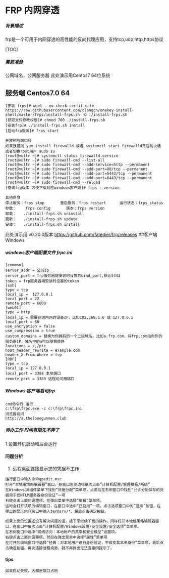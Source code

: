 # FRP 内网穿透
##### 背景描述
frp是一个可用于内网穿透的高性能的反向代理应用，支持tcp,udp,http,https协议

[TOC]
 
##### 需要准备
公网域名，公网服务器  此处演示用Centos7 64位系统
## 服务端 Centos7.0 64
```
[安装 frps]# wget --no-check-certificate https://raw.githubusercontent.com/clangcn/onekey-install-shell/master/frps/install-frps.sh -O ./install-frps.sh
[获取文件修改权限]# chmod 700 ./install-frps.sh
[安装frp]# ./install-frps.sh install
[启动frp服务]# frps start

开放相应端口号
如果报错则 yum install firewalld 或者 systemctl start firewalld开启防火墙 或者切换root用户 sudo su
[root@vultr ~]# systemctl status firewalld.service
[root@vultr ~]# sudo firewall-cmd --list-all
[root@vultr ~]# sudo firewall-cmd --add-service=http --permanent
[root@vultr ~]# sudo firewall-cmd --add-port=80/tcp --permanent
[root@vultr ~]# sudo firewall-cmd --add-port=5443/tcp --permanent
[root@vultr ~]# sudo firewall-cmd --add-port=6443/tcp --permanent
[root@vultr ~]# sudo firewall-cmd --reload
[查询frp版本 方便下载对应windows客户端]# frps --version

其他命令
停止服务：frps stop       重启服务：frps restart      运行状态：frps status
参数：    frps config       版本：frps version
卸载：   ./install-frps.sh uninstall
更新：   ./install-frps.sh update
安装：   ./install-frps.sh install
```
此处演示用 v0.20.0版本
https://github.com/fatedier/frp/releases
##客户端 Windows
##### windows客户端配置文件 frpc.ini
```
[common]
server_addr = 公网ip
server_port = frp服务器端安装时设置的bind_port,默认5443
token = frp服务器端安装时设置的token
[ssh]
type = tcp
local_ip =  127.0.0.1
local_port = 22
remote_port = 6000
[web01]
type = http
local_ip = 需要穿透内网的设备IP，比如192.168.1.6 或 127.0.0.1
local_port = 80
use_encryption = false
use_compression = true
custom_domains = 替换为你拥有的一个二级域名，比如a.frp.com，将frp.com指向你的服务器IP，域名中的a可以随意替换
locations = /,/pic
host_header_rewrite = example.com
header_X-From-Where = frp
[RDP]
type = tcp
local_ip = 127.0.0.1
local_port = 3388 本地端口
remote_port = 3389 远程访问用端口
```
##### Windows 客户端启动frp
```
cmd命令行 运行
c:\frp\frpc.exe -c c:\frp\frpc.ini
浏览器访问
http://a.thelonegunmen.club
```
#####  待办工作 时间有限先不弄了
1.设置开机启动和后台运行

#### 问题分析
1. 远程桌面连接显示您的凭据不工作
```
运行窗口中输入命令gpedit.msc
打开“本地组策略编辑器”窗口，在窗口左侧边栏依次点击“计算机配置/管理模板/系统”
在Windows10组件菜单下找到“凭据分配”菜单项，点击后在右侧窗口中找到“允许分配保存的凭据用于仅NTLM服务器身份验证”一项
右键点击上面的设置项，在弹出菜单中选择“编辑”菜单项。
这时会打开该项的编辑窗口，在窗口中选中“已启用”一项，点击选项窗口中的“显示”按钮，在弹出的显示内容窗口中输入termsrv/*，最后点击确定按钮。

如果上面的设置还没有解决问题的话，接下来继续下面的操作。同样打开本地组策略编辑器窗口，在窗口中依次点击“计算机配置/Windows设置/安全设置/安全选项”菜单项。
在右侧窗口中选中“网络访问：本地帐户的共享和安全模型”设置项。
右键点击上面的设置项，然后在弹出菜单中选择“属性”菜单项
在打开的编辑窗口中选择“经典：对本地用户进行身份验证，不改变其本来身份”菜单项，最后点击确定按钮。再次连接远程桌面，就不再弹出无法连接的提示了。
```

#### tips
```
如果启动失败，大都是端口占用
```